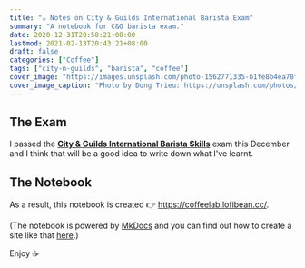 ```yaml
---
title: "☕️ Notes on City & Guilds International Barista Exam"
summary: "A notebook for C&G barista exam."
date: 2020-12-31T20:58:21+08:00
lastmod: 2021-02-13T20:43:21+08:00
draft: false
categories: ["Coffee"]
tags: ["city-n-guilds", "barista", "coffee"]
cover_image: "https://images.unsplash.com/photo-1562771335-b1fe8b4ea78f?ixid=MXwxMjA3fDB8MHxwaG90by1wYWdlfHx8fGVufDB8fHw%3D&ixlib=rb-1.2.1&auto=format&fit=crop&w=1000&q=80"
cover_image_caption: "Photo by Dung Trieu: https://unsplash.com/photos/DVA6kQNdUWs"
---
```


## The Exam

I passed the [**City & Guilds International Barista Skills**](https://www.cityandguilds.com/qualifications-and-apprenticeships/hospitality-and-catering/hospitality-and-catering/7102-barista-skills) exam this December and I think that will be a good idea to write down what I've learnt.

## The Notebook

As a result, this notebook is created 👉 https://coffeelab.lofibean.cc/. 

(The notebook is powered by [MkDocs](https://www.mkdocs.org/) and you can find out how to create a site like that [here](/posts/documentation-makes-easy-with-mkdocs-and-gitlab-pages/).)

Enjoy ☕️

